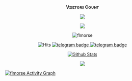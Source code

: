 <br><p align="center"><b>Vɪꜱɪᴛᴏʀꜱ Cᴏᴜɴᴛ</b></p>  
<p align="center"><img align="center" src="https://profile-counter.glitch.me/{flmorse}/count.svg" /></p> 

<div align="center">

![ ](https://github-readme-stats.vercel.app/api/top-langs/?username=flmorse&show_icons=true&bg_color=30,e96443,904e95&title_color=fff&text_color=fff) 



<p><img align="center" src="https://github-profile-trophy.vercel.app/?username=flmorse&theme=dracula" alt="flmorse" /></p>



</div>

<p align="center">
    <img src="https://hits.seeyoufarm.com/api/count/incr/badge.svg?url=https://github.com/NaysaBots/&title=Hits" alt="Hits"/>
    <a href="https://telegram.dog/NaysaBots"><img src="https://img.shields.io/badge/NaysaBots-30302f?style=flat&logo=telegram" alt="telegram badge"/>
    <a href="https://telegram.dog/flmorse"><img src="https://img.shields.io/badge/flmorse-30302f?style=flat&logo=telegram" alt="telegram badge"/>
</p>

<div align="center">

![Github Stats](https://github-readme-stats.vercel.app/api?username=flmorse&show_icons=true&bg_color=30,e96443,904e95&title_color=fff&text_color=fff) 
 
</div>

<p align="center">
  <a href="https://github.com/flmorse">
    <img src="https://github-readme-streak-stats.herokuapp.com/?user=flmorse#version3"/>
  </a>
</p>
<a href="https://github.com/flmorse"><img alt="flmorse Activity Graph" src="https://activity-graph.herokuapp.com/graph?username=flmorse&bg_color=1F222E&color=F8D866&line=F85D7F&point=FFFFFF&hide_border=true" /></a>
